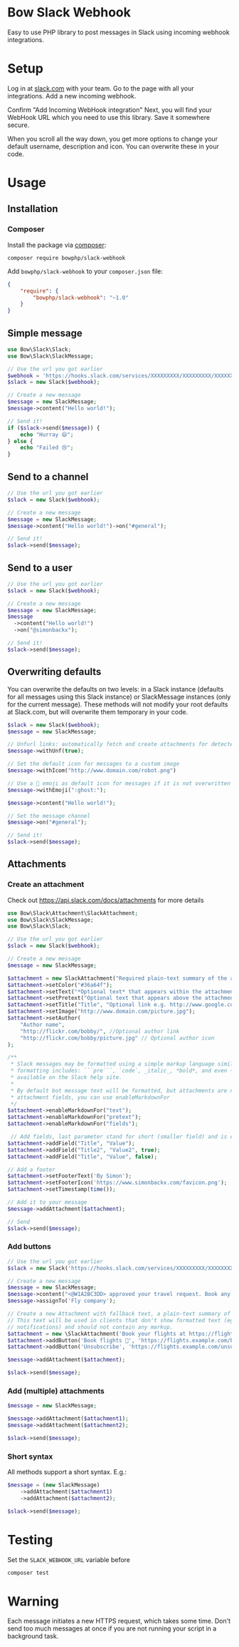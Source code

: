 # Bow Slack Webhook

Easy to use PHP library to post messages in Slack using incoming webhook integrations.

# Setup

Log in at [slack.com](slack.com) with your team. Go to the page with all your integrations.
Add a new incoming webhook.

Confirm "Add Incoming WebHook integration"
Next, you will find your WebHook URL which you need to use this library. Save it somewhere secure.

When you scroll all the way down, you get more options to change your default username,
description and icon. You can overwrite these in your code.

# Usage

## Installation

### Composer

Install the package via [composer](https://getcomposer.org):

```
composer require bowphp/slack-webhook
```

Add `bowphp/slack-webhook` to your `composer.json` file:

```json
{
    "require": {
        "bowphp/slack-webhook": "~1.0"
    }
}
```

## Simple message

```php
use Bow\Slack\Slack;
use Bow\Slack\SlackMessage;

// Use the url you got earlier
$webhook = 'https://hooks.slack.com/services/XXXXXXXXX/XXXXXXXXX/XXXXXXXXXXXXXXXXXXXXXXXX';
$slack = new Slack($webhook);

// Create a new message
$message = new SlackMessage;
$message->content("Hello world!");

// Send it!
if ($slack->send($message)) {
    echo "Hurray 😄";
} else {
    echo "Failed 😢";
}
```

## Send to a channel

```php
// Use the url you got earlier
$slack = new Slack($webhook);

// Create a new message
$message = new SlackMessage;
$message->content("Hello world!")->on("#general");

// Send it!
$slack->send($message);
```

## Send to a user

```php
// Use the url you got earlier
$slack = new Slack($webhook);

// Create a new message
$message = new SlackMessage;
$message
  ->content("Hello world!")
  ->on("@simonbackx");

// Send it!
$slack->send($message);
```

## Overwriting defaults

You can overwrite the defaults on two levels: in a Slack instance (defaults for all messages using this Slack instance)
or SlackMessage instances (only for the current message). These methods will not modify your root defaults at Slack.com,
but will overwrite them temporary in your code.

```php
$slack = new Slack($webhook);
$message = new SlackMessage;

// Unfurl links: automatically fetch and create attachments for detected URLs
$message->withUnf(true);

// Set the default icon for messages to a custom image
$message->withIcom("http://www.domain.com/robot.png")

// Use a 👻 emoji as default icon for messages if it is not overwritten in messages
$message->withEmoji(":ghost:");

$message->content("Hello world!");

// Set the message channel
$message->on("#general");

// Send it!
$slack->send($message);
```

## Attachments

### Create an attachment

Check out https://api.slack.com/docs/attachments for more details

```php
use Bow\Slack\Attachment\SlackAttachment;
use Bow\Slack\SlackMessage;
use Bow\Slack\Slack;

// Use the url you got earlier
$slack = new Slack($webhook);

// Create a new message
$message = new SlackMessage;

$attachment = new SlackAttachment("Required plain-text summary of the attachment.");
$attachment->setColor("#36a64f");
$attachment->setText("*Optional text* that appears within the attachment");
$attachment->setPretext("Optional text that appears above the attachment block");
$attachment->setTitle("Title", "Optional link e.g. http://www.google.com/");
$attachment->setImage("http://www.domain.com/picture.jpg");
$attachment->setAuthor(
    "Author name",
    "http://flickr.com/bobby/", //Optional author link
    "http://flickr.com/bobby/picture.jpg" // Optional author icon
);

/**
 * Slack messages may be formatted using a simple markup language similar to Markdown. Supported
 * formatting includes: ```pre```, `code`, _italic_, *bold*, and even ~strike~.; full details are
 * available on the Slack help site.
 *
 * By default bot message text will be formatted, but attachments are not. To enable formatting on
 * attachment fields, you can use enableMarkdownFor
 */
$attachment->enableMarkdownFor("text");
$attachment->enableMarkdownFor("pretext");
$attachment->enableMarkdownFor("fields");

 // Add fields, last parameter stand for short (smaller field) and is optional
$attachment->addField("Title", "Value");
$attachment->addField("Title2", "Value2", true);
$attachment->addField("Title", "Value", false);

// Add a footer
$attachment->setFooterText('By Simon');
$attachment->setFooterIcon('https://www.simonbackx.com/favicon.png');
$attachment->setTimestamp(time());

// Add it to your message
$message->addAttachment($attachment);

// Send
$slack->send($message);
```

### Add buttons

```php
// Use the url you got earlier
$slack = new Slack('https://hooks.slack.com/services/XXXXXXXXX/XXXXXXXXX/XXXXXXXXXXXXXXXXXXXXXXXX');

// Create a new message
$message = new SlackMessage;
$message->content("<@W1A2BC3DD> approved your travel request. Book any airline you like by continuing below.");
$message->assignTo('Fly company');

// Create a new Attachment with fallback text, a plain-text summary of the attachment.
// This text will be used in clients that don't show formatted text (eg. IRC, mobile
// notifications) and should not contain any markup.
$attachment = new \SlackAttachment('Book your flights at https://flights.example.com/book/r123456');
$attachment->addButton('Book flights 🛫', 'https://flights.example.com/book/r123456');
$attachment->addButton('Unsubscribe', 'https://flights.example.com/unsubscribe', 'danger');

$message->addAttachment($attachment);

$slack->send($message);
```

### Add (multiple) attachments

```php
$message = new SlackMessage;

$message->addAttachment($attachment1);
$message->addAttachment($attachment2);

$slack->send($message);
```

### Short syntax

All methods support a short syntax. E.g.:

```php
$message = (new SlackMessage)
    ->addAttachment($attachment1)
    ->addAttachment($attachment2);

$slack->send($message);
```

# Testing

Set the `SLACK_WEBHOOK_URL` variable before

```bash
composer test
```

# Warning

Each message initiates a new HTTPS request, which takes some time. Don't send too much messages at once if you are not
running your script in a background task.
